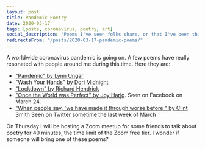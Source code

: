 ```yaml
---
layout: post
title: Pandemic Poetry
date: 2020-03-17
tags: [posts, coronavirus, poetry, art]
social_description: "Poems I've seen folks share, or that I've been thinking about"
redirectsFrom: "/posts/2020-03-17-pandemic-poems/"
---
```


A worldwide coronavirus pandemic is going on. A few poems have really resonated with people around me during this time. Here they are:

- ["Pandemic" by Lynn Ungar](http://www.lynnungar.com/poems/pandemic/)
- ["Wash Your Hands" by Dori Midnight](https://dorimidnight.com/uncategorized/wash-your-hands/)
- ["Lockdown" by Richard Hendrick](https://www.irishcentral.com/culture/coronavirus-lockdown-poem)
- ["Once the World was Perfect" by Joy Harjo](https://www.poetryfoundation.org/poems/141846/once-the-world-was-perfect). Seen on Facebook on March 24.
- ["When people say, 'we have made it through worse before'" by Clint Smith](https://poems.com/poem/when-people-say-we-have-made-it-through-worse-before/) Seen on Twitter sometime the last week of March

On Thursday I will be hosting a Zoom meetup for some friends to talk about poetry for 40 minutes, the time limit of the Zoom free tier. I wonder if someone will bring one of these poems?
